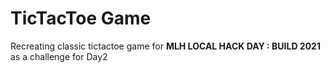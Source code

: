 # TicTacToe Game
Recreating classic tictactoe game for **MLH LOCAL HACK DAY : BUILD 2021** as a challenge for
Day2
